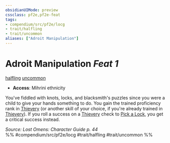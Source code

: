```yaml
---
obsidianUIMode: preview
cssclass: pf2e,pf2e-feat
tags:
- compendium/src/pf2e/locg
- trait/halfling
- trait/uncommon
aliases: ["Adroit Manipulation"]
---
```

# Adroit Manipulation  *Feat 1*  
[halfling](/rules/traits/halfling.md)  [uncommon](/rules/traits/uncommon.md)  

- **Access**: Mihrini ethnicity

You've fiddled with knots, locks, and blacksmith's puzzles since you were a child to give your hands something to do. You gain the trained proficiency rank in [Thievery](/compendium/skills.md#Thievery) (or another skill of your choice, if you're already trained in [Thievery](/compendium/skills.md#Thievery)). If you roll a success on a [Thievery](/compendium/skills.md#Thievery) check to [Pick a Lock](/rules/actions/pick-a-lock.md), you get a critical success instead.

*Source: Lost Omens: Character Guide p. 44*  
%% #compendium/src/pf2e/locg #trait/halfling #trait/uncommon %%